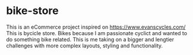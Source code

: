 # bike-store

This is an eCommerce project inspired on https://www.evanscycles.com/
This is bycicle store. 
Bikes because I am passionate cyclict and wanted to do something bike related.
This is me taking on a bigger and lengtier challenges with more complex layouts, styling and functionality. 
